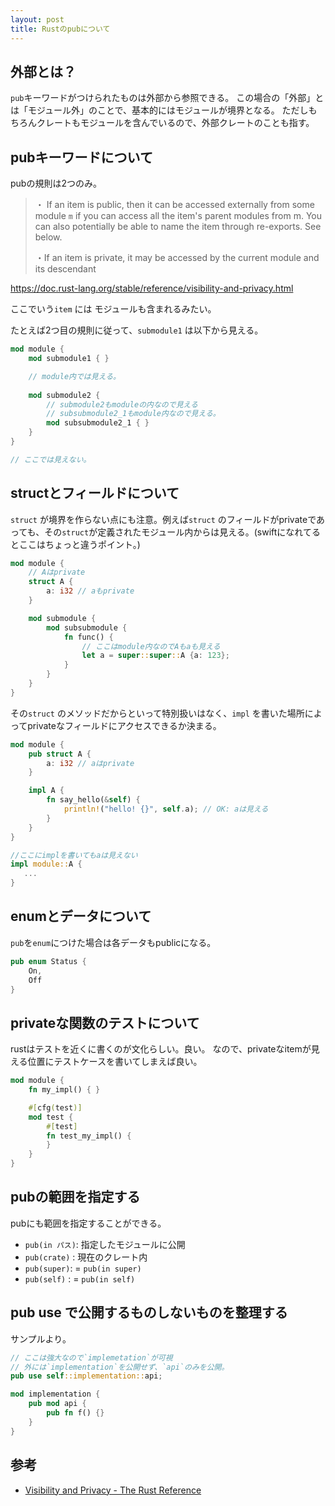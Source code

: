 ```yaml
---
layout: post
title: Rustのpubについて
---
```


## 外部とは？

`pub`キーワードがつけられたものは外部から参照できる。
この場合の「外部」とは「モジュール外」のことで、基本的にはモジュールが境界となる。
ただしもちろんクレートもモジュールを含んでいるので、外部クレートのことも指す。 

## pubキーワードについて

pubの規則は2つのみ。

> ・ If an item is public, then it can be accessed externally from some module `m`  if you can access all the item's parent modules from m. You can also potentially be able to name the item through re-exports. See below.
> 
> ・If an item is private, it may be accessed by the current module and its descendant

https://doc.rust-lang.org/stable/reference/visibility-and-privacy.html

ここでいう`item` には モジュールも含まれるみたい。

たとえば2つ目の規則に従って、`submodule1` は以下から見える。

```rust
mod module {
    mod submodule1 { }

    // module内では見える。
     
    mod submodule2 {
        // submodule2もmoduleの内なので見える
        // subsubmodule2_1もmodule内なので見える。
        mod subsubmodule2_1 { }
    }
}

// ここでは見えない。
```


## structとフィールドについて

`struct` が境界を作らない点にも注意。例えば`struct` のフィールドがprivateであっても、その`struct`が定義されたモジュール内からは見える。(swiftになれてるとここはちょっと違うポイント。)	

```rust
mod module {
    // Aはprivate
    struct A {
        a: i32 // aもprivate
    }

    mod submodule {
        mod subsubmodule {
            fn func() {
                // ここはmodule内なのでAもaも見える
                let a = super::super::A {a: 123};
            }
        }
    }
}
``` 

その`struct` のメソッドだからといって特別扱いはなく、`impl` を書いた場所によってprivateなフィールドにアクセスできるか決まる。

```rust
mod module {
    pub struct A {
        a: i32 // aはprivate
    }

    impl A {
        fn say_hello(&self) {
            println!("hello! {}", self.a); // OK: aは見える
        }
    }
}

//ここにimplを書いてもaは見えない
impl module::A {
   ...
}
```

## enumとデータについて
`pub`を`enum`につけた場合は各データもpublicになる。

```rust
pub enum Status {
    On,
    Off
}
```


## privateな関数のテストについて

rustはテストを近くに書くのが文化らしい。良い。
なので、privateなitemが見える位置にテストケースを書いてしまえば良い。

```rust
mod module {
    fn my_impl() { }

    #[cfg(test)]
    mod test {
        #[test]
        fn test_my_impl() {
        }
    }
}
```


## pubの範囲を指定する

pubにも範囲を指定することができる。

+ `pub(in パス)`: 指定したモジュールに公開
+ `pub(crate)` : 現在のクレート内
+ `pub(super)`: = `pub(in super)`
+ `pub(self)` : = `pub(in self)`


## pub use で公開するものしないものを整理する

サンプルより。

```rust
// ここは強大なので`implemetation`が可視
// 外には`implementation`を公開せず、`api`のみを公開。
pub use self::implementation::api;

mod implementation {
    pub mod api {
        pub fn f() {}
    }
}
```


## 参考

- [Visibility and Privacy - The Rust Reference](https://doc.rust-lang.org/stable/reference/visibility-and-privacy.html)
